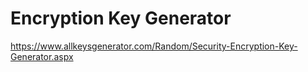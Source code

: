 # Encryption Key Generator 

https://www.allkeysgenerator.com/Random/Security-Encryption-Key-Generator.aspx